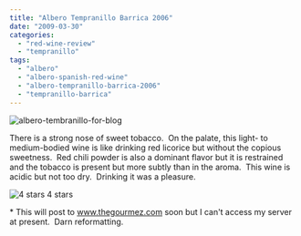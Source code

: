 ```yaml
---
title: "Albero Tempranillo Barrica 2006"
date: "2009-03-30"
categories:
  - "red-wine-review"
  - "tempranillo"
tags:
  - "albero"
  - "albero-spanish-red-wine"
  - "albero-tempranillo-barrica-2006"
  - "tempranillo-barrica"
---
```


![albero-tembranillo-for-blog](http://s3.amazonaws.com/thegourmez-wpmedia/2009/03/albero-tembranillo-for-blog-300x200.jpg "albero-tembranillo-for-blog")

There is a strong nose of sweet tobacco.  On the palate, this light- to medium-bodied wine is like drinking red licorice but without the copious sweetness.  Red chili powder is also a dominant flavor but it is restrained and the tobacco is present but more subtly than in the aroma.  This wine is acidic but not too dry.  Drinking it was a pleasure.




<div class="caption">

![4 stars](http://s3.amazonaws.com/thegourmez-wpmedia/2009/02/rating_truffle1.gif "rating_truffle1") 4 stars</div>


\* This will post to www.thegourmez.com soon but I can't access my server at present.  Darn reformatting.
